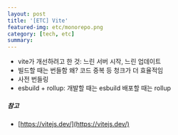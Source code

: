 ```yaml
---
layout: post
title: '[ETC] Vite'
featured-img: etc/monorepo.png
category: [tech, etc]
summary:
---
```


- vite가 개선하려고 한 것: 느린 서버 시작, 느린 업데이트
- 빌드할 때는 번들함 왜? 코드 중복 등 청크가 더 효율적임
- 사전 번들링
- esbuild + rollup: 개발할 때는 esbuild 배포할 때는 rollup

##### 참고
- [https://vitejs.dev/](https://vitejs.dev/)
